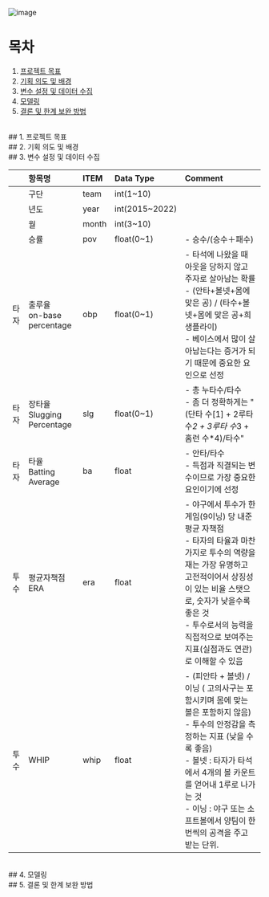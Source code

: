 ![image](https://user-images.githubusercontent.com/104780664/174287758-265973a4-a997-4e63-a52b-52e1c611c2db.png)


# 목차
1. [프로젝트 목표](#1.-프로젝트-목표)
2. [기획 의도 및 배경](#2.-기획-의도-및-배경)
3. [변수 설정 및 데이터 수집](#3.-변수-설정-및-데이터-수집)
4. [모델링](#4.-모델링)
5. [결론 및 한계 보완 방법](#5.-결론-및-한계-보완-방법)

</br>
## 1. 프로젝트 목표

</br>
## 2. 기획 의도 및 배경

</br>
## 3. 변수 설정 및 데이터 수집



||항목명|ITEM|Data Type|Comment|
|:----|:---------------|:---|:--------|:-------------------------------------------------------|
||구단|team|int(1~10)||
||년도|year|int(2015~2022)||
||월|month|int(3~10)||
||승률|pov|float(0~1)|- 승수/(승수＋패수)|
|타자|출루율</br>on-base percentage|obp|float(0~1)|- 타석에 나왔을 때 아웃을 당하지 않고 주자로 살아남는 확률 </br>  - (안타+볼넷+몸에 맞은 공) / (타수+볼넷+몸에 맞은 공+희생플라이) </br> - 베이스에서 많이 살아남는다는 증거가 되기 때문에 중요한 요인으로 선정|
|타자|장타율</br>Slugging Percentage|slg|float(0~1)|- 총 누타수/타수 </br> - 좀 더 정확하게는 "(단타 수[1] + 2루타 수*2 + 3루타 수*3 + 홈런 수*4)/타수"|
|타자|타율</br>Batting Average|ba|float|- 안타/타수 </br> - 득점과 직결되는 변수이므로 가장 중요한 요인이기에 선정|
|투수|평균자책점</br>ERA|era|float|- 야구에서 투수가 한 게임(9이닝) 당 내준 평균 자책점 </br> - 타자의 타율과 마찬가지로 투수의 역량을 재는 가장 유명하고 고전적이어서 상징성이 있는 비율 스탯으로, 숫자가 낮을수록 좋은 것 </br> - 투수로서의 능력을 직접적으로 보여주는 지표(실점과도 연관)로 이해할 수 있음|
|투수|WHIP|whip|float|- (피안타 + 볼넷) / 이닝 ( 고의사구는 포함시키며 몸에 맞는 볼은 포함하지 않음) </br> - 투수의 안정감을 측정하는 지표 (낮을 수록 좋음) </br> - 볼넷 : 타자가 타석에서 4개의 볼 카운트를 얻어내 1루로 나가는 것  </br> - 이닝 : 야구 또는 소프트볼에서 양팀이 한 번씩의 공격을 주고 받는 단위.|

</br>
## 4. 모델링




</br>
## 5. 결론 및 한계 보완 방법
